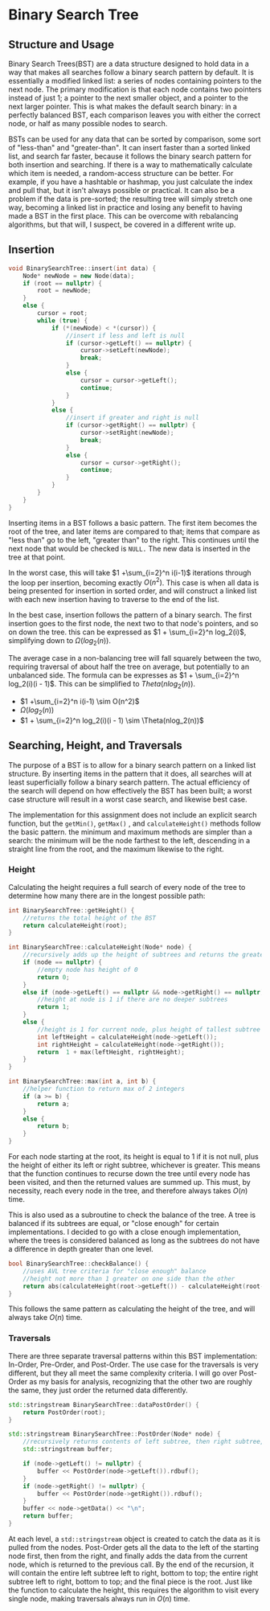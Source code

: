 # Binary Search Tree

## Structure and Usage

Binary Search Trees(BST) are a data structure designed to hold data in a way that makes all searches follow a binary search pattern by default.  It is essentially a modified linked list: a series of nodes containing pointers to the next node.  The primary modification is that each node contains two pointers instead of just 1; a pointer to the next smaller object, and a pointer to the next larger pointer.  This is what makes the default search binary: in a perfectly balanced BST, each comparison leaves you with either the correct node, or half as many possible nodes to search.

BSTs can be used for any data that can be sorted by comparison, some sort of "less-than" and "greater-than".  It can insert faster than a sorted linked list, and search far faster, because it follows the binary search pattern for both insertion and searching.  If there is a way to mathematically calculate which item is needed, a random-access structure can be better.  For example, if you have a hashtable or hashmap, you just calculate the index and pull that, but it isn't always possible or practical.  It can also be a problem if the data is pre-sorted; the resulting tree will simply stretch one way, becoming a linked list in practice and losing any benefit to having made a BST in the first place.  This can be overcome with rebalancing algorithms, but that will, I suspect, be covered in a different write up.

## Insertion

```cpp
void BinarySearchTree::insert(int data) {
	Node* newNode = new Node(data);
	if (root == nullptr) {
		root = newNode;
	}
	else {
		cursor = root;
		while (true) {
			if (*(newNode) < *(cursor)) {
				//insert if less and left is null
				if (cursor->getLeft() == nullptr) {
					cursor->setLeft(newNode);
					break;
				}
				else {
					cursor = cursor->getLeft();
					continue;
				}
			}
			else {
				//insert if greater and right is null
				if (cursor->getRight() == nullptr) {
					cursor->setRight(newNode);
					break;
				}
				else {
					cursor = cursor->getRight();
					continue;
				}
			}
		}
	}
}
```

Inserting items in a BST follows a basic pattern.  The first item becomes the root of the tree, and later items are compared to that; items that compare as "less than" go to the left, "greater than" to the right.  This continues until the next node that would be checked is `NULL.` The new data is inserted in the tree at that point.

In the worst case, this will take $1 +\sum_{i=2}^n i(i-1)$ iterations through the loop per insertion, becoming exactly $O(n^2)$.  This case is when all data is being presented for insertion in sorted order, and will construct a linked list with each new insertion having to traverse to the end of the list.

In the best case, insertion follows the pattern of a binary search.  The first insertion goes to the first node, the next two to that node's pointers, and so on down the tree.  this can be expressed as $1 + \sum_{i=2}^n log_2(i)$, simplifying down to $\Omega(log_2(n))$.

The average case in a non-balancing tree will fall squarely between the two, requiring traversal of about half the tree on average, but potentially to an unbalanced side.  The formula can be expresses as $1 + \sum_{i=2}^n log_2(i)(i - 1)$.  This can be simplified to $Theta(nlog_2(n))$.

* $1 +\sum_{i=2}^n i(i-1) \sim O(n^2)$
* $\Omega(log_2(n))$
* $1 + \sum_{i=2}^n log_2(i)(i - 1) \sim \Theta(nlog_2(n))$

## Searching, Height, and Traversals

The purpose of a BST is to allow for a binary search pattern on a linked list structure.  By inserting items in the pattern that it does, all searches will at least superficially follow a binary search pattern.  The actual efficiency of the search will depend on how effectively the BST has been built; a worst case structure will result in a worst case search, and likewise best case.

The implementation for this assignment does not include an explicit search function, but the `getMin()`,  `getMax()` , and `calculateHeight()` methods follow the basic pattern.  the minimum and maximum methods are simpler than a search: the minimum will be the node farthest to the left, descending in a straight line from the root, and the maximum likewise to the right.  

### Height

Calculating the height requires a full search of every node of the tree to determine how many there are in the longest possible path:

```cpp
int BinarySearchTree::getHeight() {
    //returns the total height of the BST
	return calculateHeight(root);
}

int BinarySearchTree::calculateHeight(Node* node) {
	//recursively adds up the height of subtrees and returns the greatest plus the current height
	if (node == nullptr) {
		//empty node has height of 0
		return 0;
	}
	else if (node->getLeft() == nullptr && node->getRight() == nullptr) {
		//height at node is 1 if there are no deeper subtrees
		return 1;
	}
	else {
		//height is 1 for current node, plus height of tallest subtree
		int leftHeight = calculateHeight(node->getLeft());
		int rightHeight = calculateHeight(node->getRight());
		return  1 + max(leftHeight, rightHeight);
	}
}

int BinarySearchTree::max(int a, int b) {
	//helper function to return max of 2 integers
	if (a >= b) {
		return a;
	}
	else {
		return b;
	}
}
```

For each node starting at the root, its height is equal to 1 if it is not null, plus the height of either its left or right subtree, whichever is greater.  This means that the function continues to recurse down the tree until every node has been visited, and then the returned values are summed up.  This must, by necessity, reach every node in the tree, and therefore always takes $O(n)$ time.

This is also used as a subroutine to check the balance of the tree.  A tree is balanced if its subtrees are equal, or "close enough" for certain implementations.  I decided to go with a close enough implementation, where the trees is considered balanced as long as the subtrees do not have a difference in depth greater than one level.

```cpp
bool BinarySearchTree::checkBalance() {
	//uses AVL tree criteria for "close enough" balance
	//height not more than 1 greater on one side than the other
	return abs(calculateHeight(root->getLeft()) - calculateHeight(root->getRight())) < 2;
}
```

This follows the same pattern as calculating the height of the tree, and will always take $O(n)$ time.

### Traversals

There are three separate traversal patterns within this BST implementation: In-Order, Pre-Order, and Post-Order.  The use case for the traversals is very different, but they all meet the same complexity criteria.  I will go over Post-Order as my basis for analysis, recognizing that the other two are roughly the same, they just order the returned data differently.

```cpp
std::stringstream BinarySearchTree::dataPostOrder() {
	return PostOrder(root);
}

std::stringstream BinarySearchTree::PostOrder(Node* node) {
	//recursively returns contents of left subtree, then right subtree, then root
	std::stringstream buffer;

	if (node->getLeft() != nullptr) {
		buffer << PostOrder(node->getLeft()).rdbuf();
	}
	if (node->getRight() != nullptr) {
		buffer << PostOrder(node->getRight()).rdbuf();
	}
	buffer << node->getData() << "\n";
	return buffer;
}
```

At each level, a `std::stringstream` object is created to catch the data as it is pulled from the nodes.  Post-Order gets all the data to the left of the starting node first, then from the right, and finally adds the data from the current node, which is returned to the previous call.  By the end of the recursion, it will contain the entire left subtree left to right, bottom to top; the entire right subtree left to right, bottom to top; and the final piece is the root.  Just like the function to calculate the height, this requires the algorithm to visit every single node, making traversals always run in $O(n)$ time.